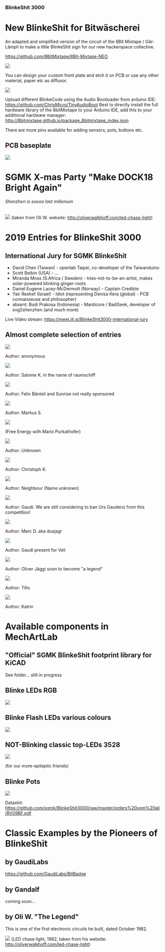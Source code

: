 ### BlinkeShit 3000

# New BlinkeShit for Bitwäscherei

An adapted and simplified version of the circuit of the 8Bit Mixtape / Gär-Lämpli to make a little BlinkeShit sign for our new hackerspace collective.

https://github.com/8BitMixtape/8Bit-Mixtape-NEO

![](https://github.com/sgmk/BlinkeShit3000/raw/master/Blinkeshit_Bitw/BlinkyShit_Bitw_open.jpg)

You can design your custom front plate and etch it on PCB or use any other material, paper etc as diffusor.

![](https://github.com/sgmk/BlinkeShit3000/raw/master/Blinkeshit_Bitw/BlinkyShit_example.jpg)

Upload different BlinkeCode using the Audio Bootloader from arduino IDE:
https://github.com/ChrisMicro/TinyAudioBoot
Best to directly install the full hardware library of the 8bitMixtape to your Arduino IDE, add this to your additional hardware manager: http://8bitmixtape.github.io/package_8bitmixtape_index.json

There are more pins available for adding sensors, pots, buttons etc.

## PCB baseplate

![](https://github.com/sgmk/BlinkeShit3000/raw/master/Blinkeshit_Bitw/PCB/taefeli_export.png)




# SGMK X-mas Party "Make DOCK18 Bright Again"
###### Shenzhen is soooo last millenium

![](https://github.com/sgmk/BlinkeShit3000/raw/master/examples/chase_light_ani_1200x900.gif)
(taken from Oli W. website: http://oliverwalkhoff.com/led-chase-light)

# 2019 Entries for BlinkeShit 3000

## International Jury for SGMK BlinkeShit

* David Chen (Taiwan) - openlab Taipei, co-developer of the Taiwanduino
* Scott Beibin (USA) - ...
* Miranda Moss (S.Africa / Sweden) - tries-not-to-be-an-artist, makes solar-powered blinking ginger-roots
* Daniel Eugene Lacey-McDermott (Norway) - Captain Credible
* Yair Reshef (Israel) - Idiot (representing Denisa Kera (global) - PCB connaisseuse and philosopher)
* absent: Budi Prakosa (Indonesia) - Manticore / BadGeek, developer of svg2shenzhen (and much more)

Live Video stream: https://meet.jit.si/BlinkeShit3000-international-jury

## Almost complete selection of entries

![](https://github.com/sgmk/BlinkeShit3000/raw/master/2019_entries/Selection_118.jpg)

Author: anonymous

![](https://github.com/sgmk/BlinkeShit3000/raw/master/2019_entries/Selection_119.jpg)

Author: Salome K. in the name of raumschiff

![](https://github.com/sgmk/BlinkeShit3000/raw/master/2019_entries/Selection_120.jpg)

Author: Felix Bänteli and Sunrise not really sponsored 

![](https://github.com/sgmk/BlinkeShit3000/raw/master/2019_entries/Selection_121.jpg)

Author: Markus S.

![](https://github.com/sgmk/BlinkeShit3000/raw/master/2019_entries/Selection_122.jpg)

(Free Energy with Mario Purkathofer)

![](https://github.com/sgmk/BlinkeShit3000/raw/master/2019_entries/Selection_123.jpg)

Author: Unknown

![](https://github.com/sgmk/BlinkeShit3000/raw/master/2019_entries/Selection_124.jpg)

Author: Christoph K.

![](https://github.com/sgmk/BlinkeShit3000/raw/master/2019_entries/Selection_125.jpg)

Author: Neighbour (Name unknown)

![](https://github.com/sgmk/BlinkeShit3000/raw/master/2019_entries/Selection_126.jpg)

Author: Gaudi. We are still considering to ban Urs Gaudenz from this competition!

![](https://github.com/sgmk/BlinkeShit3000/raw/master/2019_entries/Selection_127.jpg)

Author: Marc D. aka dusjagr

![](https://github.com/sgmk/BlinkeShit3000/raw/master/2019_entries/Selection_128.jpg)

Author: Gaudi present for Veli

![](https://github.com/sgmk/BlinkeShit3000/raw/master/2019_entries/Selection_129.jpg)

Author: Oliver Jäggi soon to become "a legend"

![](https://github.com/sgmk/BlinkeShit3000/raw/master/2019_entries/Selection_130.jpg)

Author: Tillo

![](https://github.com/sgmk/BlinkeShit3000/raw/master/2019_entries/Selection_131.jpg)

Author: Katrin

# Available components in MechArtLab

## "Official" SGMK BlinkeShit footprint library for KiCAD

See folder... still in progress

## Blinke LEDs RGB

![](https://github.com/sgmk/BlinkeShit3000/raw/master/orders%20vom%20ali/RGB_flash_0807_aliOrder.jpg)

## Blinke Flash LEDs various colours

![](https://github.com/sgmk/BlinkeShit3000/raw/master/orders%20vom%20ali/Screenshot_ali_BlinkeLEDs.jpg)


## NOT-Blinking classic top-LEDs 3528

![](https://github.com/sgmk/BlinkeShit3000/raw/master/orders%20vom%20ali/topleds_3528.jpg)

(for our more-epileptic friends)

## Blinke Pots

![](https://github.com/sgmk/BlinkeShit3000/raw/master/orders%20vom%20ali/BlinkePots_onProtoboard.jpg)

Datashit: https://github.com/sgmk/BlinkeShit3000/raw/master/orders%20vom%20ali/RV09BF.pdf

# Classic Examples by the Pioneers of BlinkeShit
## by GaudiLabs

https://github.com/GaudiLabs/BitBadge

## by Gandalf
coming soon...

## by Oli W. "The Legend"
This is one of the first electronic circuits he built, dated October 1982.

![](https://github.com/sgmk/BlinkeShit3000/raw/master/examples/chase_light_ani_1200x900.gif)
(LED chase light, 1982, taken from his website: http://oliverwalkhoff.com/led-chase-light)
